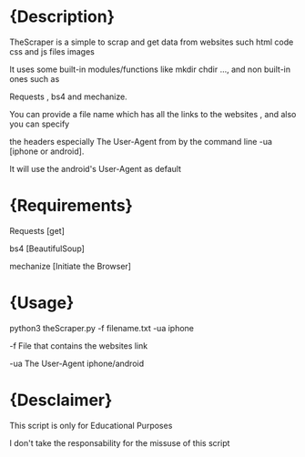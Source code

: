 # {Description} 

TheScraper is a simple to scrap and get data from websites such html code css and js files images

It uses some built-in modules/functions like mkdir chdir ..., and non built-in ones such as  

Requests , bs4 and mechanize.

You can provide a file name which has all the links to the websites , and also you can specify 

the headers especially The User-Agent from by the command line -ua [iphone or android].

It will use the android's User-Agent as default

# {Requirements}

Requests [get]

bs4 [BeautifulSoup]

mechanize [Initiate the Browser]

# {Usage}

python3 theScraper.py -f filename.txt -ua iphone

-f File that contains the websites link

-ua The User-Agent iphone/android

# {Desclaimer} 

This script is only for Educational Purposes

I don't take the responsability for the missuse of this script
